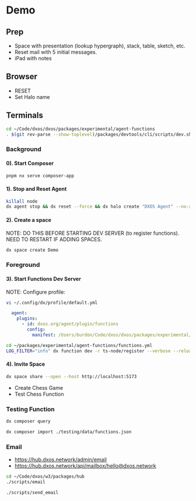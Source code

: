 # Demo

## Prep

- Space with presentation (lookup hypergraph), stack, table, sketch, etc.
- Reset mail with 5 initial messages.
- iPad with notes

## Browser

- RESET
- Set Halo name

## Terminals

```bash
cd ~/Code/dxos/dxos/packages/experimental/agent-functions
. $(git rev-parse --show-toplevel)/packages/devtools/cli/scripts/dev.sh
```

### Background

#### 0). Start Composer

```bash
pnpm nx serve composer-app
```

#### 1). Stop and Reset Agent

```bash
killall node
dx agent stop && dx reset --force && dx halo create "DXOS Agent" --no-agent && dx halo identity --no-agent && dx agent start -f
```

#### 2). Create a space

NOTE: DO THIS BEFORE STARTING DEV SERVER (to register functions). NEED TO RESTART IF ADDING SPACES.

```bash
dx space create Demo
```

### Foreground

#### 3). Start Functions Dev Server

NOTE: Configure profile:

```bash
vi ~/.config/dx/profile/default.yml
```
```yaml
  agent:
    plugins:
      - id: dxos.org/agent/plugin/functions
        config:
          manifest: /Users/burdon/Code/dxos/dxos/packages/experimental/agent-functions/functions.yml
```

```bash
cd ~/packages/experimental/agent-functions/functions.yml
LOG_FILTER="info" dx function dev -r ts-node/register --verbose --reload
```

#### 4). Invite Space

```bash
dx space share --open --host http://localhost:5173
```

- Create Chess Game
- Test Chess Function

### Testing Function

```bash
dx composer query
```

```bash
dx composer import ./testing/data/functions.json
```

### Email

- https://hub.dxos.network/admin/email
- https://hub.dxos.network/api/mailbox/hello@dxos.network

```bash
cd ~/Code/dxos/w3/packages/hub
./scripts/email

./scripts/send_email
```
